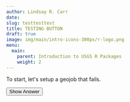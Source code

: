```yaml
---
author: Lindsay R. Carr
date: 
slug: testtesttest
title: TESTING BUTTON
draft: true 
image: img/main/intro-icons-300px/r-logo.png
menu:
  main:
    parent: Introduction to USGS R Packages
    weight: 2
---
```

To start, let's setup a geojob that fails.

<button class="ToggleButton" onclick="toggle_visibility('hideMe')">
Show Answer
</button>
<div id="hideMe" style="display:none">

``` r
print('hello')
```

    ## [1] "hello"
